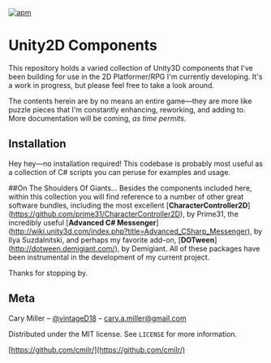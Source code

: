 [![apm](https://img.shields.io/apm/l/vim-mode.svg?maxAge=2592000?style=flat-square)]()
# Unity2D Components

This repository holds a varied collection of Unity3D components that I've been building for use in the 2D Platformer/RPG I'm currently developing. It's a work in progress, but please feel free to take a look around.

The contents herein are by no means an entire game—they are more like puzzle pieces that I'm constantly enhancing, reworking, and adding to. More documentation will be coming, *as time permits.*

## Installation

Hey hey—no installation required! This codebase is probably most useful as a collection of C# scripts you can peruse for examples and usage.

##On The Shoulders Of Giants...
Besides the components included here, within this collection you will find reference to a number of other great software bundles, including the most excellent [**CharacterController2D**] (https://github.com/prime31/CharacterController2D), by Prime31, the incredibly useful [**Advanced C# Messenger**] (http://wiki.unity3d.com/index.php?title=Advanced_CSharp_Messenger), by Ilya Suzdalnitski, and perhaps my favorite add-on, [**DOTween**] (http://dotween.demigiant.com/), by Demigiant. All of these packages have been instrumental in the development of my current project.

Thanks for stopping by.

## Meta

Cary Miller – [@vintageD18](https://twitter.com/vintageD18) – cary.a.miller@gmail.com

Distributed under the MIT license. See ``LICENSE`` for more information.

[https://github.com/cmilr/](https://github.com/cmilr/)
